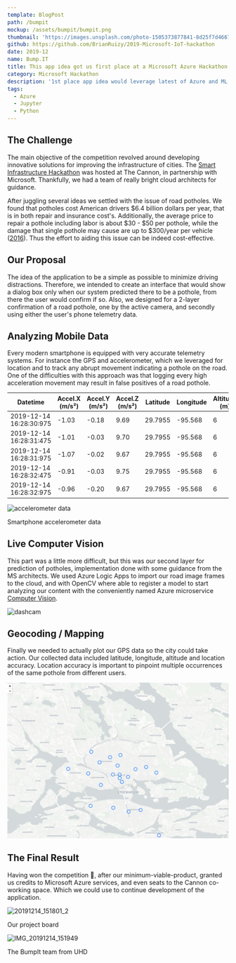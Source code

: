 ```yaml
---
template: BlogPost
path: /bumpit
mockup: /assets/bumpit/bumpit.png
thumbnail: 'https://images.unsplash.com/photo-1505373877841-8d25f7d46678?ixid=MXwxMjA3fDB8MHxwaG90by1wYWdlfHx8fGVufDB8fHw%3D&ixlib=rb-1.2.1&auto=format&fit=crop&w=1600&q=80'
github: https://github.com/BrianRuizy/2019-Microsoft-IoT-hackathon
date: 2019-12
name: Bump.IT
title: This app idea got us first place at a Microsoft Azure Hackathon.
category: Microsoft Hackathon
description: '1st place app idea would leverage latest of Azure and ML to support a $6.4 billion infrastructure issue.'
tags:
  - Azure
  - Jupyter
  - Python
---
```

## The Challenge

The main objective of the competition revolved around developing innovative solutions for improving the infrastructure of cities. The [Smart Infrastructure Hackathon](https://www.eventbrite.com/e/smart-infrastructure-hackathon-tickets-76918610635#) was hosted at The Cannon, in partnership with Microsoft. Thankfully, we had a team of really bright cloud architects for guidance.

After juggling several ideas we settled with the issue of road potholes. We found that potholes cost American drivers $6.4 billion dollars per year, that is in both repair and insurance cost's. Additionally, the average price to repair a pothole including labor is about $30 - $50 per pothole, while the damage that single pothole may cause are up to $300/year per vehicle ([2016](https://www.pothole.info/2016/05/so-many-potholes-so-much-cost/)). Thus the effort to aiding this issue can be indeed cost-effective.

## Our Proposal

The idea of the application to be a simple as possible to minimize driving distractions. Therefore, we intended to create an interface that would show a dialog box only when our system predicted there to be a pothole, from there the user would confirm if so. Also, we designed for a 2-layer confirmation of a road pothole, one by the active camera, and secondly using either the user's phone telemetry data.

## Analyzing Mobile Data

Every modern smartphone is equipped with very accurate telemetry systems. For instance the GPS and accelerometer, which we leveraged for location and to track any abrupt movement indicating a pothole on the road. One of the difficulties with this approach was that logging every high acceleration movement may result in false positives of a road pothole.

| Datetime |  Accel.X (m/s²) | Accel.Y (m/s²) | Accel.Z (m/s²) | Latitude | Longitude | Altitude (m) |
| --- | --- | --- | --- | --- | --- | --- |
2019-12-14 16:28:30:975 | -1.03 | -0.18 | 9.69 | 29.7955 | -95.568 | 6
2019-12-14 16:28:31:475 | -1.01 | -0.03 | 9.70 | 29.7955 | -95.568 | 6
2019-12-14 16:28:31:975 | -1.07 | -0.02 | 9.67 | 29.7955 | -95.568 | 6
2019-12-14 16:28:32:475 | -0.91 | -0.03 | 9.75 | 29.7955 | -95.568 | 6
2019-12-14 16:28:32:975 | -0.96 | -0.20 | 9.67 | 29.7955 | -95.568 | 6

![accelerometer data](assets/bumpit/fig1.svg)
<figcaption>Smartphone accelerometer data</figcaption>

## Live Computer Vision

This part was a little more difficult, but this was our second layer for prediction of potholes, implementation done with some guidance from the MS architects. We used Azure Logic Apps to import our road image frames to the cloud, and with OpenCV where able to register a model to start analyzing our content with the conveniently named Azure microservice [Computer Vision](https://azure.microsoft.com/en-us/services/cognitive-services/computer-vision/).

![dashcam](https://raw.githubusercontent.com/BrianRuizy/2019-Microsoft-IoT-hackathon/master/img/pothole-computervision.gif)

## Geocoding / Mapping

Finally we needed to actually plot our GPS data so the city could take action. Our collected data included latitude, longitude, altitude and location accuracy. Location accuracy is important to pinpoint multiple occurrences of the same pothole from different users.

![geo](https://raw.githubusercontent.com/BrianRuizy/2019-Microsoft-IoT-hackathon/master/img/geocoding.png)

## The Final Result

Having won the competition 🥇, after our minimum-viable-product, granted us credits to Microsoft Azure services, and even seats to the Cannon co-working space. Which we could use to continue development of the application.

![20191214_151801_2](https://user-images.githubusercontent.com/23439187/114973417-0ee94500-9e46-11eb-94d7-55f095da4b46.jpg)
<figcaption>Our project board</figcaption>

![IMG_20191214_151949](https://user-images.githubusercontent.com/23439187/114971928-05aaa900-9e43-11eb-83ce-326283aef44b.jpg)
<figcaption>The BumpIt team from UHD</figcaption>
